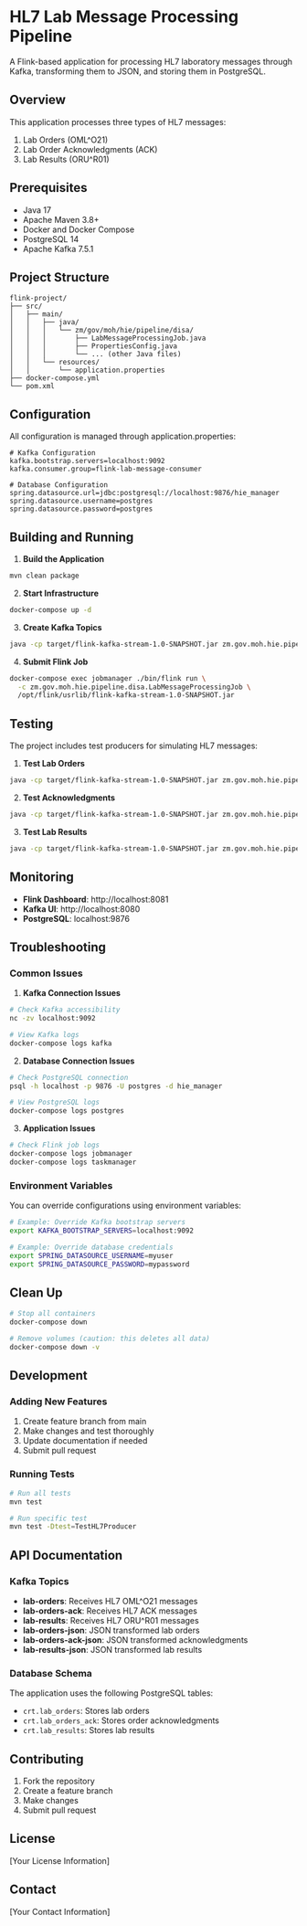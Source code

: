 # HL7 Lab Message Processing Pipeline

A Flink-based application for processing HL7 laboratory messages through Kafka, transforming them to JSON, and storing them in PostgreSQL.

## Overview

This application processes three types of HL7 messages:
1. Lab Orders (OML^O21)
2. Lab Order Acknowledgments (ACK)
3. Lab Results (ORU^R01)

## Prerequisites

- Java 17
- Apache Maven 3.8+
- Docker and Docker Compose
- PostgreSQL 14
- Apache Kafka 7.5.1

## Project Structure

```
flink-project/
├── src/
│   ├── main/
│   │   ├── java/
│   │   │   └── zm/gov/moh/hie/pipeline/disa/
│   │   │       ├── LabMessageProcessingJob.java
│   │   │       ├── PropertiesConfig.java
│   │   │       └── ... (other Java files)
│   │   └── resources/
│   │       └── application.properties
├── docker-compose.yml
└── pom.xml
```

## Configuration

All configuration is managed through application.properties:

```properties
# Kafka Configuration
kafka.bootstrap.servers=localhost:9092
kafka.consumer.group=flink-lab-message-consumer

# Database Configuration
spring.datasource.url=jdbc:postgresql://localhost:9876/hie_manager
spring.datasource.username=postgres
spring.datasource.password=postgres
```

## Building and Running

1. **Build the Application**
```bash
mvn clean package
```

2. **Start Infrastructure**
```bash
docker-compose up -d
```

3. **Create Kafka Topics**
```bash
java -cp target/flink-kafka-stream-1.0-SNAPSHOT.jar zm.gov.moh.hie.pipeline.disa.KafkaTopicSetup
```

4. **Submit Flink Job**
```bash
docker-compose exec jobmanager ./bin/flink run \
  -c zm.gov.moh.hie.pipeline.disa.LabMessageProcessingJob \
  /opt/flink/usrlib/flink-kafka-stream-1.0-SNAPSHOT.jar
```

## Testing

The project includes test producers for simulating HL7 messages:

1. **Test Lab Orders**
```bash
java -cp target/flink-kafka-stream-1.0-SNAPSHOT.jar zm.gov.moh.hie.pipeline.disa.TestHL7Producer
```

2. **Test Acknowledgments**
```bash
java -cp target/flink-kafka-stream-1.0-SNAPSHOT.jar zm.gov.moh.hie.pipeline.disa.TestHL7AckProducer
```

3. **Test Lab Results**
```bash
java -cp target/flink-kafka-stream-1.0-SNAPSHOT.jar zm.gov.moh.hie.pipeline.disa.TestHL7ResultProducer
```

## Monitoring

- **Flink Dashboard**: http://localhost:8081
- **Kafka UI**: http://localhost:8080
- **PostgreSQL**: localhost:9876

## Troubleshooting

### Common Issues

1. **Kafka Connection Issues**
```bash
# Check Kafka accessibility
nc -zv localhost:9092

# View Kafka logs
docker-compose logs kafka
```

2. **Database Connection Issues**
```bash
# Check PostgreSQL connection
psql -h localhost -p 9876 -U postgres -d hie_manager

# View PostgreSQL logs
docker-compose logs postgres
```

3. **Application Issues**
```bash
# Check Flink job logs
docker-compose logs jobmanager
docker-compose logs taskmanager
```

### Environment Variables

You can override configurations using environment variables:
```bash
# Example: Override Kafka bootstrap servers
export KAFKA_BOOTSTRAP_SERVERS=localhost:9092

# Example: Override database credentials
export SPRING_DATASOURCE_USERNAME=myuser
export SPRING_DATASOURCE_PASSWORD=mypassword
```

## Clean Up

```bash
# Stop all containers
docker-compose down

# Remove volumes (caution: this deletes all data)
docker-compose down -v
```

## Development

### Adding New Features

1. Create feature branch from main
2. Make changes and test thoroughly
3. Update documentation if needed
4. Submit pull request

### Running Tests

```bash
# Run all tests
mvn test

# Run specific test
mvn test -Dtest=TestHL7Producer
```

## API Documentation

### Kafka Topics

- **lab-orders**: Receives HL7 OML^O21 messages
- **lab-orders-ack**: Receives HL7 ACK messages
- **lab-results**: Receives HL7 ORU^R01 messages
- **lab-orders-json**: JSON transformed lab orders
- **lab-orders-ack-json**: JSON transformed acknowledgments
- **lab-results-json**: JSON transformed lab results

### Database Schema

The application uses the following PostgreSQL tables:
- `crt.lab_orders`: Stores lab orders
- `crt.lab_orders_ack`: Stores order acknowledgments
- `crt.lab_results`: Stores lab results

## Contributing

1. Fork the repository
2. Create a feature branch
3. Make changes
4. Submit pull request

## License

[Your License Information]

## Contact

[Your Contact Information]